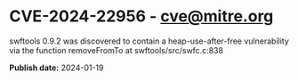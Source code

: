 # CVE-2024-22956 - cve@mitre.org

swftools 0.9.2 was discovered to contain a heap-use-after-free vulnerability via the function removeFromTo at swftools/src/swfc.c:838

**Publish date:** 2024-01-19
